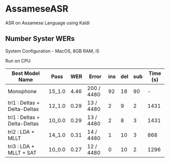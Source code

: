 # AssameseASR
ASR on Assamese Language using Kaldi

## Number Syster WERs

System Configuration - MacOS, 8GB RAM, i5

Run on CPU

| Best Model Name | Pass | WER | Error | ins | del | sub | Time (s) |
| --------------- | --------------- | --------------- | --------------- | --------------- | --------------- | --------------- | --------------- |
| Monophone | 15_1.0 | 4.46 | 200 / 4480 | 92 | 18 | 90 | - |
| tri1 : Deltas + Delta-Deltas | 12_1.0 | 0.29 | 13 / 4480 | 2 | 9 | 2 | 1431 |
| tri1 : Deltas + Delta-Deltas | 10_0.0 | 0.29 | 13 / 4480 | 2 | 8 | 3 | 1431 |
| tri2 : LDA + MLLT | 14_1.0 | 0.31 | 14 / 4480 | 1 | 10 | 3 | 868 |
| tri3 : LDA + MLLT + SAT | 10_0.0 | 0.27 | 12 / 4480 | 0 | 10 | 2 | 1296 |
